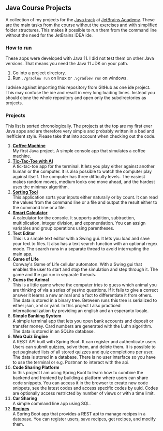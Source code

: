 ## Java Course Projects
A collection of my projects for the [Java track](https://hyperskill.org/tracks/1) at [JetBrains Academy](https://www.jetbrains.com/academy). These are the main tasks from the course without the exercises and with simplified folder structures. This makes it possible to run them from the command line without the need for the JetBrains IDEA ide.


### How to run
These apps were developed with Java 11. I did not test them on other Java versions.
That means you need the Java 11 JDK on your path.
1. Go into a project directory.
2. Run `./gradlew run` on linux or `.\gradlew run` on windows.

I advise against importing this repository from GitHub as one ide project. This may confuse 
the ide and result in very long loading times. Instead you should clone the whole repository 
and open only the subdirectories as projects.


### Projects
This list is sorted chronologically. The projects at the top are my first ever Java apps and 
are therefore very simple and probably written in a bad and inefficient style. Please take 
that into account when checking out the code.

1. **[Coffee Machine](Coffee_Machine)**  
My first Java project. A simple console app that simulates a coffee machine.
2. **[Tic-Tac-Toe with AI](Tic-Tac-Toe_with_AI)**  
A tic-tac-toe app for the terminal. It lets you play either against another human or the 
   computer. It is also possible to watch the computer play against itself. The computer 
   has three difficulty levels. The easiest makes random moves, medium looks one move 
   ahead, and the hardest uses the minimax algorithm.
3. **[Sorting Tool](Sorting_Tool)**  
This application sorts your inputs either naturally or by count. It can read the values from 
   the command line or a file and output the result either to the command line or a file.
4. **[Smart Calculator](Smart_Calculator)**  
A calculator for the console. It supports addition, subtraction, multiplication, integer division, 
   and exponentiation. You can assign variables and group operations using parentheses.
5. **Text Editor**  
This is a simple text editor with a Swing gui. It lets you load and save your text to files. 
   It also has a text search function with an optional regex mode. The search runs in a 
   separate thread to avoid interrupting the main app.
6. **Game of Life**  
Conway's Game of Life cellular automaton. With a Swing gui that enables the user to start 
   and stop the simulation and step through it. The game and the gui run in separate threads.
7. **Guess the Animal**  
This is a little game where the computer tries to guess which animal you are thinking of 
   via a series of yes/no questions. If it fails to give a correct answer it learns a new 
   animal and a fact to differentiate it from others. The data is stored in a binary tree. 
   Between runs this tree is serialized to either json, xml or yaml. In this project I also 
   practiced internationalization by providing an english and an esperanto locale.
8. **Simple Banking System**  
A simple terminal app that lets you open bank accounts and deposit or transfer money. 
   Card numbers are generated with the Luhn algorithm. The data is stored in an SQLite database.
9. **Web Quiz Engine**  
A REST API built with Spring Boot. It can register and authenticate users. Users can submit 
   quizzes, solve them, and delete them. It is possible to get paginated lists of all stored 
   quizzes and quiz completions per user. The data is stored in a database. There is no user 
   interface so you have to use the terminal or e.g. Postman to interact with the api.
10. **Code Sharing Platform**  
In this project I am using Spring Boot to learn how to combine the backend and frontend by 
    building a platform where users can share code snippets. You can access it in the browser 
    to create new code snippets, see the latest codes and access specific codes by uuid. Codes 
    are optionally access restricted by number of views or with a time limit.
11. **Car Sharing**  
A simple command line app using SQL.
12. **[Recipes](Recipes)**  
A Spring Boot app that provides a REST api to manage recipes in a database. You can register 
    users, save recipes, get recipes, and modify them.
